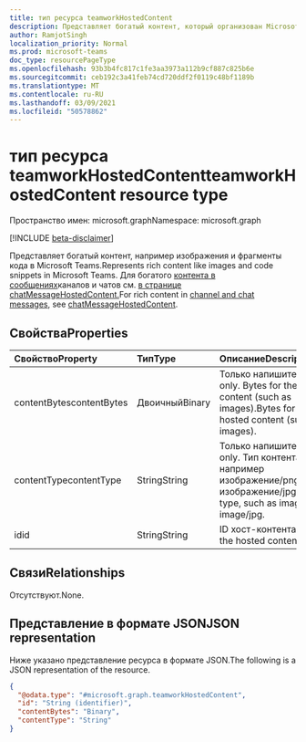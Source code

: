 ```yaml
---
title: тип ресурса teamworkHostedContent
description: Представляет богатый контент, который организован Microsoft Teams
author: RamjotSingh
localization_priority: Normal
ms.prod: microsoft-teams
doc_type: resourcePageType
ms.openlocfilehash: 93b3b4fc817c1fe3aa3973a112b9cf887c825b6e
ms.sourcegitcommit: ceb192c3a41feb74cd720ddf2f0119c48bf1189b
ms.translationtype: MT
ms.contentlocale: ru-RU
ms.lasthandoff: 03/09/2021
ms.locfileid: "50578862"
---
```

# <a name="teamworkhostedcontent-resource-type"></a><span data-ttu-id="24e2e-103">тип ресурса teamworkHostedContent</span><span class="sxs-lookup"><span data-stu-id="24e2e-103">teamworkHostedContent resource type</span></span>

<span data-ttu-id="24e2e-104">Пространство имен: microsoft.graph</span><span class="sxs-lookup"><span data-stu-id="24e2e-104">Namespace: microsoft.graph</span></span>

[!INCLUDE [beta-disclaimer](../../includes/beta-disclaimer.md)]

<span data-ttu-id="24e2e-105">Представляет богатый контент, например изображения и фрагменты кода в Microsoft Teams.</span><span class="sxs-lookup"><span data-stu-id="24e2e-105">Represents rich content like images and code snippets in Microsoft Teams.</span></span> <span data-ttu-id="24e2e-106">Для богатого [контента в сообщениях](chatMessage.md)каналов и чатов см. [в странице chatMessageHostedContent.](chatMessageHostedContent.md)</span><span class="sxs-lookup"><span data-stu-id="24e2e-106">For rich content in [channel and chat messages](chatMessage.md), see [chatMessageHostedContent](chatMessageHostedContent.md).</span></span>

## <a name="properties"></a><span data-ttu-id="24e2e-107">Свойства</span><span class="sxs-lookup"><span data-stu-id="24e2e-107">Properties</span></span>
|<span data-ttu-id="24e2e-108">Свойство</span><span class="sxs-lookup"><span data-stu-id="24e2e-108">Property</span></span>|<span data-ttu-id="24e2e-109">Тип</span><span class="sxs-lookup"><span data-stu-id="24e2e-109">Type</span></span>|<span data-ttu-id="24e2e-110">Описание</span><span class="sxs-lookup"><span data-stu-id="24e2e-110">Description</span></span>|
|:---|:---|:---|
|<span data-ttu-id="24e2e-111">contentBytes</span><span class="sxs-lookup"><span data-stu-id="24e2e-111">contentBytes</span></span>|<span data-ttu-id="24e2e-112">Двоичный</span><span class="sxs-lookup"><span data-stu-id="24e2e-112">Binary</span></span>|<span data-ttu-id="24e2e-113">Только напишите.</span><span class="sxs-lookup"><span data-stu-id="24e2e-113">Write only.</span></span> <span data-ttu-id="24e2e-114">Bytes for the hosted content (such as images).</span><span class="sxs-lookup"><span data-stu-id="24e2e-114">Bytes for the hosted content (such as images).</span></span>|
|<span data-ttu-id="24e2e-115">contentType</span><span class="sxs-lookup"><span data-stu-id="24e2e-115">contentType</span></span>|<span data-ttu-id="24e2e-116">String</span><span class="sxs-lookup"><span data-stu-id="24e2e-116">String</span></span>|<span data-ttu-id="24e2e-117">Только напишите.</span><span class="sxs-lookup"><span data-stu-id="24e2e-117">Write only.</span></span> <span data-ttu-id="24e2e-118">Тип контента, например изображение/png, изображение/jpg.</span><span class="sxs-lookup"><span data-stu-id="24e2e-118">Content type, such as image/png, image/jpg.</span></span>|
|<span data-ttu-id="24e2e-119">id</span><span class="sxs-lookup"><span data-stu-id="24e2e-119">id</span></span>|<span data-ttu-id="24e2e-120">String</span><span class="sxs-lookup"><span data-stu-id="24e2e-120">String</span></span>|<span data-ttu-id="24e2e-121">ID хост-контента.</span><span class="sxs-lookup"><span data-stu-id="24e2e-121">ID of the hosted content.</span></span>|

## <a name="relationships"></a><span data-ttu-id="24e2e-122">Связи</span><span class="sxs-lookup"><span data-stu-id="24e2e-122">Relationships</span></span>
<span data-ttu-id="24e2e-123">Отсутствуют.</span><span class="sxs-lookup"><span data-stu-id="24e2e-123">None.</span></span>

## <a name="json-representation"></a><span data-ttu-id="24e2e-124">Представление в формате JSON</span><span class="sxs-lookup"><span data-stu-id="24e2e-124">JSON representation</span></span>
<span data-ttu-id="24e2e-125">Ниже указано представление ресурса в формате JSON.</span><span class="sxs-lookup"><span data-stu-id="24e2e-125">The following is a JSON representation of the resource.</span></span>
<!-- {
  "blockType": "resource",
  "keyProperty": "id",
  "@odata.type": "microsoft.graph.teamworkHostedContent",
  "openType": false
}
-->
``` json
{
  "@odata.type": "#microsoft.graph.teamworkHostedContent",
  "id": "String (identifier)",
  "contentBytes": "Binary",
  "contentType": "String"
}
```

